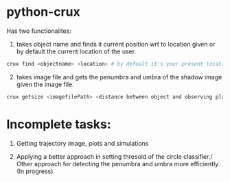 # python-crux

Has two functionalites:

1) takes object name and finds it current position wrt to location given or by default the current location of the user.
```bash
crux find <objectname> <location> # by defualt it's your present location on Earth.
```

2) takes image file and gets the penumbra and umbra of the shadow image given the image file.
```bash
crux getsize <imagefilePath> <distance between object and observing plane> <distance between source and object>
```
# Incomplete tasks:

1) Getting trajectory image, plots and simulations

2) Applying a better approach in setting thresold of the circle classifier./ Other approach for detecting the penumbra and umbra more efficiently.(In progress)


